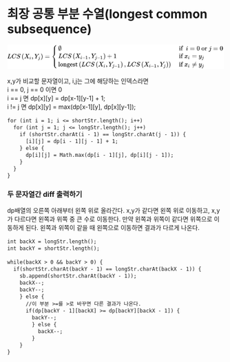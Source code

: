 # 최장 공통 부분 수열(longest common subsequence)  

![lcs](lcs.svg)  

x,y가 비교할 문자열이고, i,j는 그에 해당하는 인덱스라면  
i == 0, j == 0 이면 0  
i == j 면 dp[x][y] = dp[x-1][y-1] + 1;  
i != j 면 dp[x][y] = max(dp[x-1][y], dp[x][y-1]);  

```  
for (int i = 1; i <= shortStr.length(); i++)
  for (int j = 1; j <= longStr.length(); j++)
    if (shortStr.charAt(i - 1) == longStr.charAt(j - 1)) {
      [i][j] = dp[i - 1][j - 1] + 1;
    } else {
      dp[i][j] = Math.max(dp[i - 1][j], dp[i][j - 1]);
    }
  }
}
```

### 두 문자열간 diff 출력하기  
dp배열의 오른쪽 아래부터 왼쪽 위로 올라간다. x,y가 같다면 왼쪽 위로 이동하고, x,y가 다르다면 왼쪽과 위쪽 중 큰 수로 이동한다. 만약 왼쪽과 위쪽이 같다면 위쪽으로 이동하게 된다. 왼쪽과 위쪽이 같을 때 왼쪽으로 이동하면 결과가 다르게 나온다.  
```  
int backX = longStr.length();
int backY = shortStr.length();

while(backX > 0 && backY > 0) {
  if(shortStr.charAt(backY - 1) == longStr.charAt(backX - 1)) {
    sb.append(shortStr.charAt(backY - 1));
    backX--;
    backY--;
    } else {
      //이 부분 >=를 >로 바꾸면 다른 결과가 나온다.
      if(dp[backY - 1][backX] >= dp[backY][backX - 1]) {
        backY--;
        } else {
          backX--;
        }
    }
}
```  
